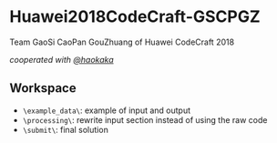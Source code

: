# Huawei2018CodeCraft-GSCPGZ

Team GaoSi CaoPan GouZhuang of Huawei CodeCraft 2018

*cooperated with [@haokaka](<https://github.com/haokaka>)*

## Workspace

* `\example_data\`: example of input and output
* `\processing\`: rewrite input section instead of using the raw code
* `\submit\`: final solution